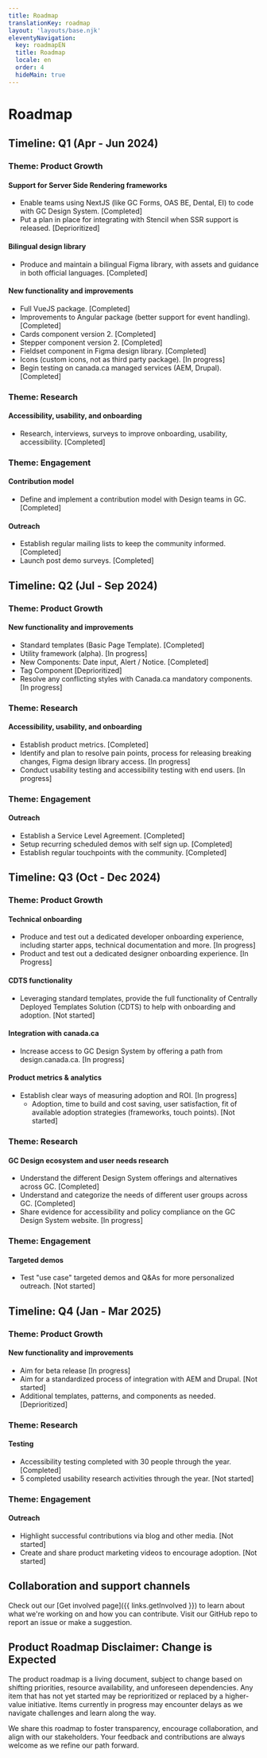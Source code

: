 ```yaml
---
title: Roadmap
translationKey: roadmap
layout: 'layouts/base.njk'
eleventyNavigation:
  key: roadmapEN
  title: Roadmap
  locale: en
  order: 4
  hideMain: true
---
```


# Roadmap
## Timeline: Q1 (Apr - Jun 2024) 

### Theme: Product Growth
#### Support for Server Side Rendering frameworks
  - Enable teams using NextJS (like GC Forms, OAS BE, Dental, EI) to code with GC Design System. [Completed]
  - Put a plan in place for integrating with Stencil when SSR support is released. [Deprioritized]
#### Bilingual design library
  - Produce and maintain a bilingual Figma library, with assets and guidance in both official languages. [Completed]
#### New functionality and improvements
  - Full VueJS package. [Completed]
  - Improvements to Angular package (better support for event handling). [Completed]
  - Cards component version 2. [Completed]
  - Stepper component version 2. [Completed]
  - Fieldset component in Figma design library. [Completed]
  - Icons (custom icons, not as third party package). [In progress]
  - Begin testing on canada.ca managed services (AEM, Drupal). [Completed]

### Theme: Research
#### Accessibility, usability, and onboarding
  - Research, interviews, surveys to improve onboarding, usability, accessibility. [Completed]

### Theme: Engagement
#### Contribution model
  - Define and implement a contribution model with Design teams in GC. [Completed]
#### Outreach
  - Establish regular mailing lists to keep the community informed. [Completed]
  - Launch post demo surveys. [Completed]

## Timeline: Q2 (Jul - Sep 2024) 
### Theme: Product Growth
#### New functionality and improvements
  - Standard templates (Basic Page Template). [Completed]
  - Utility framework (alpha). [In progress]
  - New Components: Date input, Alert / Notice. [Completed]
  - Tag Component [Deprioritized]
  - Resolve any conflicting styles with Canada.ca mandatory components. [In progress]

### Theme: Research
#### Accessibility, usability, and onboarding
  - Establish product metrics. [Completed]
  - Identify and plan to resolve pain points, process for releasing breaking changes, Figma design library access. [In progress]
  - Conduct usability testing and accessibility testing with end users. [In progress]

### Theme: Engagement
#### Outreach
  - Establish a Service Level Agreement. [Completed]
  - Setup recurring scheduled demos with self sign up. [Completed]
  - Establish regular touchpoints with the community. [Completed]

## Timeline: Q3 (Oct - Dec 2024) 

### Theme: Product Growth
#### Technical onboarding
  - Produce and test out a dedicated developer onboarding experience, including starter apps, technical documentation and more. [In progress]
  - Product and test out a dedicated designer onboarding experience. [In Progress]
#### CDTS functionality
  - Leveraging standard templates, provide the full functionality of Centrally Deployed Templates Solution (CDTS) to help with onboarding and adoption. [Not started]
#### Integration with canada.ca
  - Increase access to GC Design System by offering a path from design.canada.ca. [In progress]
#### Product metrics & analytics
  - Establish clear ways of measuring adoption and ROI. [In progress]
    - Adoption, time to build and cost saving, user satisfaction, fit of available adoption strategies (frameworks, touch points). [Not started]

### Theme: Research
#### GC Design ecosystem and user needs research
  - Understand the different Design System offerings and alternatives across GC. [Completed]
  - Understand and categorize the needs of different user groups across GC. [Completed]
  - Share evidence for accessibility and policy compliance on the GC Design System website. [In progress]

### Theme: Engagement
#### Targeted demos
  - Test "use case" targeted demos and Q&As for more personalized outreach. [Not started]

## Timeline: Q4 (Jan - Mar 2025) 

### Theme: Product Growth
#### New functionality and improvements
  - Aim for beta release [In progress]
  - Aim for a standardized process of integration with AEM and Drupal. [Not started]
  - Additional templates, patterns, and components as needed. [Deprioritized]

### Theme: Research
#### Testing
  - Accessibility testing completed with 30 people through the year. [Completed]
  - 5 completed usability research activities through the year. [Not started]

### Theme: Engagement
#### Outreach
  - Highlight successful contributions via blog and other media. [Not started]
  - Create and share product marketing videos to encourage adoption. [Not started]

## Collaboration and support channels
Check out our [Get involved page]({{ links.getInvolved }}) to learn about what we're working on and how you can contribute.
Visit our <gcds-link external href="{{ links.githubCompsIssues }}">GitHub repo</gcds-link> to report an issue or make a suggestion.

## Product Roadmap Disclaimer: Change is Expected
The product roadmap is a living document, subject to change based on shifting priorities, resource availability, and unforeseen dependencies. Any item that has not yet started may be reprioritized or replaced by a higher-value initiative. Items currently in progress may encounter delays as we navigate challenges and learn along the way.

We share this roadmap to foster transparency, encourage collaboration, and align with our stakeholders. Your feedback and contributions are always welcome as we refine our path forward.
